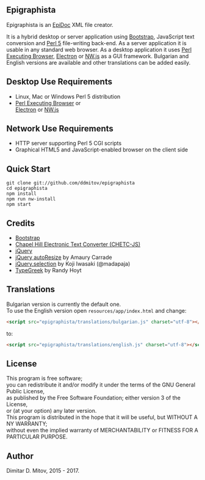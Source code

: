 Epigraphista
--------------------------------------------------------------------------------

Epigraphista is an [EpiDoc](https://sourceforge.net/p/epidoc/wiki/Home/) XML file creator.  

It is a hybrid desktop or server application using [Bootstrap](http://getbootstrap.com/), JavaScript text conversion and [Perl 5](https://www.perl.org/) file-writing back-end. As a server application it is usable in any standard web browser. As a desktop application it uses [Perl Executing Browser](https://github.com/ddmitov/perl-executing-browser), [Electron](http://electron.atom.io/) or [NW.js](http://nwjs.io/) as a GUI framework. Bulgarian and English versions are available and other translations can be added easily.

## Desktop Use Requirements
* Linux, Mac or Windows Perl 5 distribution
* [Perl Executing Browser](https://github.com/ddmitov/perl-executing-browser) or  
  [Electron](http://electron.atom.io/) or [NW.js](http://nwjs.io/)

## Network Use Requirements
* HTTP server supporting Perl 5 CGI scripts
* Graphical HTML5 and JavaScript-enabled browser on the client side

## Quick Start
``git clone git://github.com/ddmitov/epigraphista``  
``cd epigraphista``  
``npm install``  
``npm run nw-install``  
``npm start``

## Credits
* [Bootstrap](http://getbootstrap.com/)
* [Chapel Hill Electronic Text Converter (CHETC-JS)](http://epidoc.cvs.sourceforge.net/epidoc/chetc-js/)
* [jQuery](https://jquery.com/)
* [jQuery autoResize](http://amaury.carrade.eu/projects/jquery/autoResize.html) by Amaury Carrade
* [jQuery.selection](http://madapaja.github.io/jquery.selection/) by Koji Iwasaki (@madapaja)
* [TypeGreek](http://www.typegreek.com/) by Randy Hoyt

## Translations
Bulgarian version is currently the default one.  
To use the English version open ```resources/app/index.html``` and change:

```html
<script src="epigraphista/translations/bulgarian.js" charset="utf-8"></script>
```

to:

```html
<script src="epigraphista/translations/english.js" charset="utf-8"></script>
```

## License
This program is free software;  
you can redistribute it and/or modify it under the terms of the GNU General Public License,  
as published by the Free Software Foundation; either version 3 of the License,  
or (at your option) any later version.  
This program is distributed in the hope that it will be useful, but WITHOUT A NY WARRANTY;  
without even the implied warranty of MERCHANTABILITY or FITNESS FOR A PARTICULAR PURPOSE.  

## Author
Dimitar D. Mitov, 2015 - 2017.
